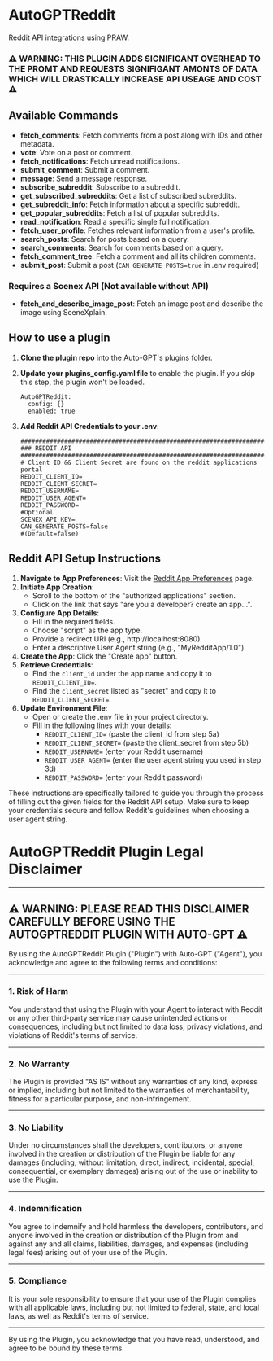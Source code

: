 # AutoGPTReddit

Reddit API integrations using PRAW.

### :warning: WARNING: THIS PLUGIN ADDS SIGNIFIGANT OVERHEAD TO THE PROMT AND REQUESTS SIGNIFIGANT AMONTS OF DATA WHICH WILL DRASTICALLY INCREASE API USEAGE AND COST :warning:

## Available Commands

- **fetch_comments**: Fetch comments from a post along with IDs and other metadata.
- **vote**: Vote on a post or comment.
- **fetch_notifications**: Fetch unread notifications.
- **submit_comment**: Submit a comment.
- **message**: Send a message response.
- **subscribe_subreddit**: Subscribe to a subreddit.
- **get_subscribed_subreddits**: Get a list of subscribed subreddits.
- **get_subreddit_info**: Fetch information about a specific subreddit.
- **get_popular_subreddits**: Fetch a list of popular subreddits.
- **read_notification**: Read a specific single full notification.
- **fetch_user_profile**: Fetches relevant information from a user's profile.
- **search_posts**: Search for posts based on a query.
- **search_comments**: Search for comments based on a query.
- **fetch_comment_tree**: Fetch a comment and all its children comments.
- **submit_post**: Submit a post (`CAN_GENERATE_POSTS=true` in .env required)

### Requires a Scenex API (Not available without API)
- **fetch_and_describe_image_post**: Fetch an image post and describe the image using SceneXplain.

## How to use a plugin

1. **Clone the plugin repo** into the Auto-GPT's plugins folder.
2. **Update your plugins_config.yaml file** to enable the plugin. If you skip this step, the plugin won't be loaded.

    ```shell
    AutoGPTReddit:
      config: {}
      enabled: true
    ```

3. **Add Reddit API Credentials to your .env**:

    ```shell
    ################################################################################
    ### REDDIT API
    ################################################################################
    # Client ID && Client Secret are found on the reddit applications portal
    REDDIT_CLIENT_ID=
    REDDIT_CLIENT_SECRET=
    REDDIT_USERNAME=
    REDDIT_USER_AGENT=
    REDDIT_PASSWORD=
    #Optional
    SCENEX_API_KEY=
    CAN_GENERATE_POSTS=false
    #(Default=false)
    ```

## Reddit API Setup Instructions

1. **Navigate to App Preferences**: Visit the [Reddit App Preferences](https://www.reddit.com/prefs/apps/) page.
2. **Initiate App Creation**:
    - Scroll to the bottom of the "authorized applications" section.
    - Click on the link that says "are you a developer? create an app...".
3. **Configure App Details**:
    - Fill in the required fields.
    - Choose "script" as the app type.
    - Provide a redirect URI (e.g., http://localhost:8080).
    - Enter a descriptive User Agent string (e.g., "MyRedditApp/1.0").
4. **Create the App**: Click the "Create app" button.
5. **Retrieve Credentials**:
    - Find the `client_id` under the app name and copy it to `REDDIT_CLIENT_ID=`.
    - Find the `client_secret` listed as "secret" and copy it to `REDDIT_CLIENT_SECRET=`.
6. **Update Environment File**:
    - Open or create the .env file in your project directory.
    - Fill in the following lines with your details:
        - `REDDIT_CLIENT_ID=` (paste the client_id from step 5a)
        - `REDDIT_CLIENT_SECRET=` (paste the client_secret from step 5b)
        - `REDDIT_USERNAME=` (enter your Reddit username)
        - `REDDIT_USER_AGENT=` (enter the user agent string you used in step 3d)
        - `REDDIT_PASSWORD=` (enter your Reddit password)

These instructions are specifically tailored to guide you through the process of filling out the given fields for the Reddit API setup. Make sure to keep your credentials secure and follow Reddit's guidelines when choosing a user agent string.



# AutoGPTReddit Plugin Legal Disclaimer

---

## :warning: WARNING: PLEASE READ THIS DISCLAIMER CAREFULLY BEFORE USING THE AUTOGPTREDDIT PLUGIN WITH AUTO-GPT :warning:

By using the AutoGPTReddit Plugin ("Plugin") with Auto-GPT ("Agent"), you acknowledge and agree to the following terms and conditions:

---

### 1. Risk of Harm

You understand that using the Plugin with your Agent to interact with Reddit or any other third-party service may cause unintended actions or consequences, including but not limited to data loss, privacy violations, and violations of Reddit's terms of service.

---

### 2. No Warranty

The Plugin is provided "AS IS" without any warranties of any kind, express or implied, including but not limited to the warranties of merchantability, fitness for a particular purpose, and non-infringement.

---

### 3. No Liability

Under no circumstances shall the developers, contributors, or anyone involved in the creation or distribution of the Plugin be liable for any damages (including, without limitation, direct, indirect, incidental, special, consequential, or exemplary damages) arising out of the use or inability to use the Plugin.

---

### 4. Indemnification

You agree to indemnify and hold harmless the developers, contributors, and anyone involved in the creation or distribution of the Plugin from and against any and all claims, liabilities, damages, and expenses (including legal fees) arising out of your use of the Plugin.

---

### 5. Compliance

It is your sole responsibility to ensure that your use of the Plugin complies with all applicable laws, including but not limited to federal, state, and local laws, as well as Reddit's terms of service.

---

By using the Plugin, you acknowledge that you have read, understood, and agree to be bound by these terms.




